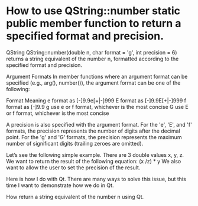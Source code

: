 # How to use QString::number static public member function to return a specified format and precision.

QString QString::number(double n, char format = 'g', int precision = 6) returns a string equivalent of the number n, formatted according to the specified format and precision.  

Argument Formats
In member functions where an argument format can be specified (e.g., arg(), number()), the argument format can be one of the following:

Format 	Meaning
e		format as [-]9.9e[+|-]999
E		format as [-]9.9E[+|-]999
f		format as [-]9.9
g		use e or f format, whichever is the most concise
G		use E or f format, whichever is the most concise

A precision is also specified with the argument format. For the 'e', 'E', and 'f' formats, the precision represents the number of digits after the decimal point. For the 'g' and 'G' formats, the precision represents the maximum number of significant digits (trailing zeroes are omitted).

Let’s see the following simple example. 
There are 3 double values x, y, z.
We want to return the result of the following equation: 
(x /z) * y
We also want to allow the user to set the precision of the result.

Here is how I do with Qt. 
There are many ways to solve this issue, but this time I want to demonstrate how we do in Qt.

How return a string equivalent of the number n using Qt.
